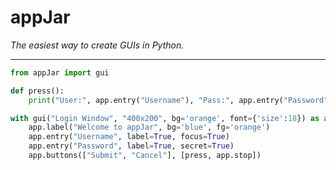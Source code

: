 # appJar  
*The easiest way to create GUIs in Python.*  

---


```python
from appJar import gui 

def press():
    print("User:", app.entry("Username"), "Pass:", app.entry("Password"))

with gui("Login Window", "400x200", bg='orange', font={'size':18}) as app:
    app.label("Welcome to appJar", bg='blue', fg='orange')
    app.entry("Username", label=True, focus=True)
    app.entry("Password", label=True, secret=True)
    app.buttons(["Submit", "Cancel"], [press, app.stop])
```
